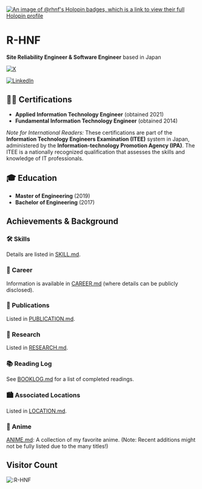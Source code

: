 [![An image of @rhnf's Holopin badges, which is a link to view their full Holopin profile](https://holopin.me/rhnf)](https://holopin.io/@rhnf)

# R-HNF

**Site Reliability Engineer & Software Engineer** based in Japan

[![X](https://img.shields.io/badge/X-%23000000.svg?logo=X&logoColor=white)](https://x.com/fussa_rwxrwxrwx)

[![LinkedIn](https://custom-icon-badges.demolab.com/badge/LinkedIn-0A66C2?logo=linkedin-white&logoColor=fff)](https://www.linkedin.com/in/R-HNF/)



## 🧑‍💻 Certifications
* **Applied Information Technology Engineer** (obtained 2021)
* **Fundamental Information Technology Engineer** (obtained 2014)

*Note for International Readers:*
These certifications are part of the **Information Technology Engineers Examination (ITEE)** system in Japan, administered by the **Information-technology Promotion Agency (IPA)**. The ITEE is a nationally recognized qualification that assesses the skills and knowledge of IT professionals.



## 🎓 Education
* **Master of Engineering** (2019)
* **Bachelor of Engineering** (2017)

## Achievements & Background

### 🛠️ Skills
Details are listed in [SKILL.md](SKILL.md).

### 🚀 Career
Information is available in [CAREER.md](CAREER.md) (where details can be publicly disclosed).

### 📖 Publications
Listed in [PUBLICATION.md](PUBLICATION.md).

### 🔬 Research
Listed in [RESEARCH.md](RESEARCH.md).

### 📚 Reading Log
See [BOOKLOG.md](BOOKLOG.md) for a list of completed readings.

### 🏙️ Associated Locations
Listed in [LOCATION.md](LOCATION.md).

### 🥳 Anime
[ANIME.md](ANIME.md): A collection of my favorite anime. (Note: Recent additions might not be fully listed due to the many titles!)



## Visitor Count
<img src="https://count.getloli.com/get/@:R-HNF?theme=rule34" alt=":R-HNF" />
